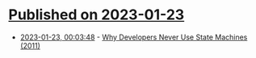 # [Published on 2023-01-23](index.md)

* [2023-01-23, 00:03:48](https://news.ycombinator.com/item?id=34483779) - [Why Developers Never Use State Machines (2011)](https://skorks.com/2011/09/why-developers-never-use-state-machines/)
